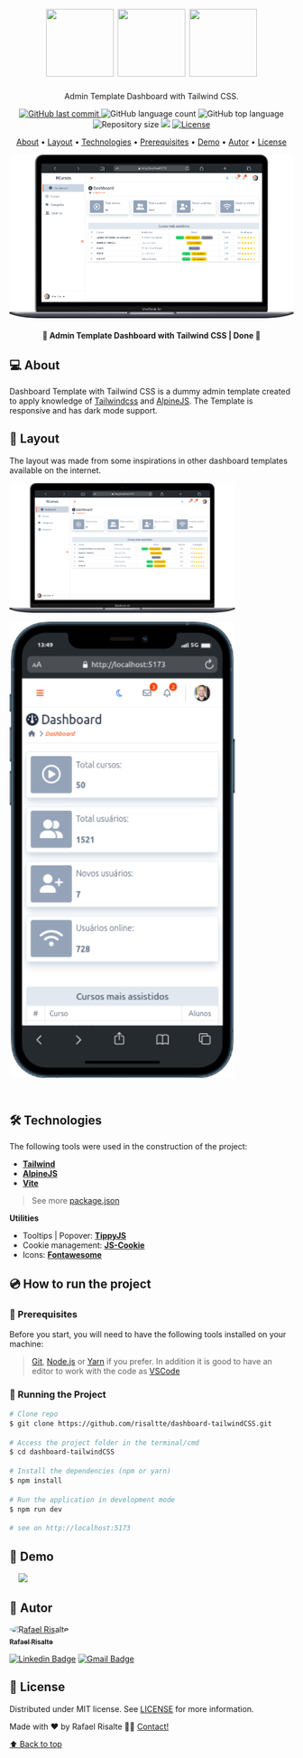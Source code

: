 <h1 align="center" id="project_name">
  <br />          
    <img height="120" width="120" src="https://cdn.jsdelivr.net/gh/devicons/devicon/icons/html5/html5-original.svg" />
    <img height="120" width="120" src="https://cdn.jsdelivr.net/gh/devicons/devicon/icons/tailwindcss/tailwindcss-plain.svg" />
    <img height="120" width="120" src="https://cdn.jsdelivr.net/gh/devicons/devicon/icons/javascript/javascript-original.svg" /> 
  <br />
</h1>

<p align="center">
 Admin Template Dashboard with Tailwind CSS.
</p>

<p align="center">
  <!-- GitHub last commit -->
  <a href="https://github.com/risaltte/dashboard-tailwindCSS/commits/master">
    <img alt="GitHub last commit" src="https://img.shields.io/github/last-commit/risaltte/design-system?color=81D8F7">
  </a>
  <!-- GitHub language count -->
  <img alt="GitHub language count" src="https://img.shields.io/github/languages/count/risaltte/design-system?color=81D8F7">
  <!-- GitHub top language -->
  <img alt="GitHub top language" src="https://img.shields.io/github/languages/top/risaltte/design-system?color=81D8F7">
  <!-- Repository size -->
  <img alt="Repository size" src="https://img.shields.io/github/repo-size/risaltte/design-system?color=81D8F7">
  <!-- Repository status -->
  <img src="https://www.repostatus.org/badges/latest/unsupported.svg">
  <!-- Link repo -->
  <a href="https://github.com/risaltte/dashboard-tailwindCSS/blob/master/LICENSE">
    <img src="https://img.shields.io/github/license/risaltte/design-system?color=81D8F7" alt="License">
  </a>
</p>

<p align="center">
 <a href="#about">About</a> •
 <a href="#layout">Layout</a> • 
 <a href="#technologies">Technologies</a> • 
 <a href="#prerequisites">Prerequisites</a> •
 <a href="#demo">Demo</a> •
 <a href="#author">Autor</a> • 
 <a href="#license">License</a>
</p>

<p align="center">
  <img src=".github/img/desktop.png" alt="Layout">
</p>

<h4 align="center">
  	🚧 Admin Template Dashboard with Tailwind CSS | Done 🚧
</h4>

<h2 id="about">
💻 About
</h2>

Dashboard Template with Tailwind CSS is a dummy admin template created to apply knowledge of [Tailwindcss](https://tailwindcss.com/) and [AlpineJS](https://alpinejs.dev/). The Template is responsive and has dark mode support.

<h2 id="layout">🎨 Layout</h2>
<p>
    The layout was made from some inspirations in other dashboard templates available on the internet.
</p>
<p align="center" style="display: flex; align-items: flex-start; justify-content: center; flex-direction: column; gap: 16px;">
  <img src=".github/img/desktop.png" width="400px" alt="Desktop Layout">

  <img src=".github/img/mobile.png" width="400px" alt="Mobile Layout">
</p>

<br />
<h2 id="technologies">🛠 Technologies</h2>

The following tools were used in the construction of the project:

- **[Tailwind](https://tailwindcss.com/)**
- **[AlpineJS](https://alpinejs.dev/)**
- **[Vite](https://vitejs.dev/)**

> See more [package.json](package.json)

**Utilities**


- Tooltips | Popover: **[TippyJS](https://tippyjs.bootcss.com/)**
- Cookie management: **[JS-Cookie](https://www.npmjs.com/package/js-cookie)**
- Icons: **[Fontawesome](https://fontawesome.com/)**

<h2 id="prerequisites">💿 How to run the project</h2>

### 🧰 Prerequisites

Before you start, you will need to have the following tools installed on your machine:

> [Git](https://git-scm.com), [Node.js](https://nodejs.org/en/) or [Yarn](https://yarnpkg.com/) if you prefer.
> In addition it is good to have an editor to work with the code as [VSCode](https://code.visualstudio.com/)

### 🧭 Running the Project

```bash
# Clone repo
$ git clone https://github.com/risaltte/dashboard-tailwindCSS.git

# Access the project folder in the terminal/cmd
$ cd dashboard-tailwindCSS

# Install the dependencies (npm or yarn)
$ npm install

# Run the application in development mode
$ npm run dev

# see on http://localhost:5173

```

<h2 id="demo">🧪 Demo</h2>
<a style="margin-left: 16px" href="https://risaltte.github.io/design-system/" target="_blank">
<!-- Link externo ou local(.github). -->
  <img src="https://img.shields.io/badge/github-%231877F2.svg?&style=for-the-badge&logo=github&logoColor=white&color=black" />
</a>

<h2 id="author">🦸 Autor</h2>
<a href="https://github.com/risaltte">
 <img style="border-radius: 50%;" src="https://avatars.githubusercontent.com/u/38223948?v=4" width="100px;" alt="Rafael Risalte"/>
 <br />
 <sub><b>Rafael Risalte</b></sub></a>

[![Linkedin Badge](https://img.shields.io/badge/-Linkedin-blue?style=flat-square&logo=Linkedin&logoColor=white&link=https://www.linkedin.com/in/rafaelrisalte/)](https://www.linkedin.com/in/rafaelrisalte/)
[![Gmail Badge](https://img.shields.io/badge/-Gmail-c14438?style=flat-square&logo=Gmail&logoColor=white&link=mailto:risaltte@gmail.com)](mailto:risaltte@gmail.com)

<h2 id="license">📝 License</h2>

Distributed under MIT license. See [LICENSE](LICENSE) for more information.

Made with ❤️ by Rafael Risalte 👋🏽 [Contact!](https://www.linkedin.com/in/rafaelrisalte/)

[⬆ Back to top](#project_name)<br />
